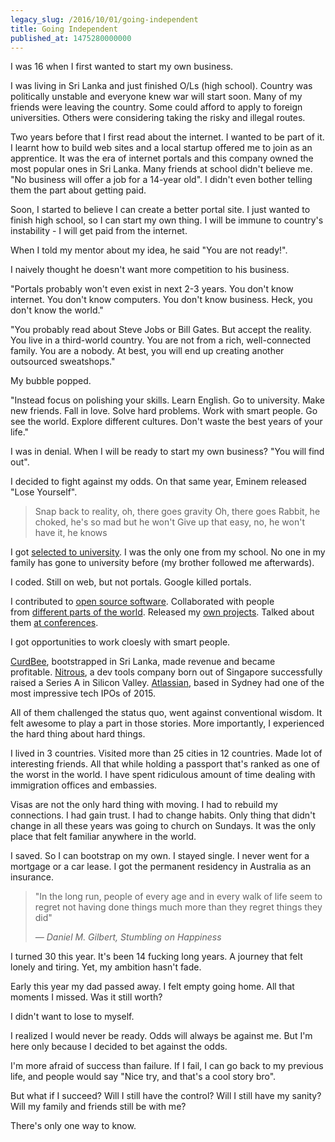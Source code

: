 ```yaml
---
legacy_slug: /2016/10/01/going-independent
title: Going Independent
published_at: 1475280000000
---
```


I was 16 when I first wanted to start my own business.

I was living in Sri Lanka and just finished O/Ls (high school). Country was politically unstable and everyone knew war will start soon. Many of my friends were leaving the country. Some could afford to apply to foreign universities. Others were considering taking the risky and illegal routes.

Two years before that I first read about the internet. I wanted to be part of it. I learnt how to build web sites and a local startup offered me to join as an apprentice. It was the era of internet portals and this company owned the most popular ones in Sri Lanka. Many friends at school didn't believe me. "No business will offer a job for a 14-year old". I didn't even bother telling them the part about getting paid.

Soon, I started to believe I can create a better portal site. I just wanted to finish high school, so I can start my own thing. I will be immune to country's instability - I will get paid from the internet.

When I told my mentor about my idea, he said "You are not ready!".

I naively thought he doesn't want more competition to his business.

"Portals probably won't even exist in next 2-3 years. You don't know internet. You don't know computers. You don't know business. Heck, you don't know the world."

"You probably read about Steve Jobs or Bill Gates. But accept the reality. You live in a third-world country. You are not from a rich, well-connected family. You are a nobody. At best, you will end up creating another outsourced sweatshops."

My bubble popped.

"Instead focus on polishing your skills. Learn English. Go to university. Make new friends. Fall in love. Solve hard problems. Work with smart people. Go see the world. Explore different cultures. Don't waste the best years of your life."

I was in denial. When I will be ready to start my own business? "You will find out".

I decided to fight against my odds. On that same year, Eminem released "Lose Yourself".

> Snap back to reality, oh, there goes gravity
> Oh, there goes Rabbit, he choked, he's so mad but he won't
> Give up that easy, no, he won't have it, he knows

I got [selected to university](https://www.laktek.com/2006/06/04/stepping-into-the-higher-studies/). I was the only one from my school. No one in my family has gone to university before (my brother followed me afterwards).

I coded. Still on web, but not portals. Google killed portals.

I contributed to [open source software](https://www.laktek.com/2007/11/29/all-my-gsoc-contributions-released-officially). Collaborated with people from [different parts of the world](https://www.laktek.com/2011/06/08/a-month-in-vienna). Released my [own projects](https://www.laktek.com/2012/04/19/punch-a-fun-and-easy-way-to-build-modern-websites). Talked about them [at conferences](https://www.laktek.com/2012/12/04/jscamp-asia/).

I got opportunities to work cloesly with smart people.

[CurdBee](https://www.laktek.com/2012/12/24/end-of-a-chapter/), bootstrapped in Sri Lanka, made revenue and became profitable. [Nitrous](https://www.laktek.com/2015/03/13/adios-nitrous-sayonara-singapore/), a dev tools company born out of Singapore successfully raised a Series A in Silicon Valley. [Atlassian](https://www.laktek.com/2016/09/30/what-i-learnt-at-atlassian), based in Sydney had one of the most impressive tech IPOs of 2015.

All of them challenged the status quo, went against conventional wisdom. It felt awesome to play a part in those stories. More importantly, I experienced the hard thing about hard things.

I lived in 3 countries. Visited more than 25 cities in 12 countries. Made lot of interesting friends. All that while holding a passport that's ranked as one of the worst in the world. I have spent ridiculous amount of time dealing with immigration offices and embassies.

Visas are not the only hard thing with moving. I had to rebuild my connections. I had gain trust. I had to change habits. Only thing that didn't change in all these years was going to church on Sundays. It was the only place that felt familiar anywhere in the world.

I saved. So I can bootstrap on my own. I stayed single. I never went for a mortgage or a car lease. I got the permanent residency in Australia as an insurance.

> "In the long run, people of every age and in every walk of life seem to regret not having done things much more than they regret things they did"
>
> _― Daniel M. Gilbert, Stumbling on Happiness_

I turned 30 this year. It's been 14 fucking long years. A journey that felt lonely and tiring. Yet, my ambition hasn't fade.

Early this year my dad passed away. I felt empty going home. All that moments I missed. Was it still worth?

I didn't want to lose to myself.

I realized I would never be ready. Odds will always be against me. But I'm here only because I decided to bet against the odds.

I'm more afraid of success than failure. If I fail, I can go back to my previous life, and people would say "Nice try, and that's a cool story bro".

But what if I succeed? Will I still have the control? Will I still have my sanity? Will my family and friends still be with me?

There's only one way to know.
